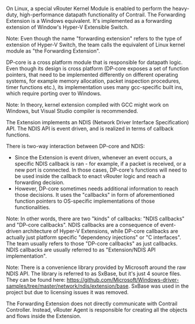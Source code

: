 On Linux, a special vRouter Kernel Module is enabled to perform the heavy-duty, high-performance datapath functionality of Contrail. The Forwarding Extension is a Windows equivalent. It's implemented as a forwarding extension of Window's Hyper-V Extensible Switch.

Note: Even though the name "forwarding extension" refers to the type of extension of Hyper-V Switch, the team calls the equivalent of Linux kernel module as "the Forwarding Extension".

DP-core is a cross platform module that is responsible for datapath logic. Even though its design is cross platform (DP-core exposes a set of function pointers, that need to be implemented differently on different operating systems, for example memory allocation, packet inspection procedures, timer functions etc.), its implementation uses many gcc-specific built ins, which require porting over to Windows.

Note: In theory, kernel extension compiled with GCC might work on Windows, but Visual Studio compiler is recommended.

The Extension implements an NDIS (Network Driver Interface Specification) API. The NDIS API is event driven, and is realized in terms of callback functions.

There is two-way interaction between DP-core and NDIS:

* Since the Extension is event driven, whenever an event occurs, a specific NDIS callback is ran - for example, if a packet is received, or a new port is connected. In those cases, DP-core's functions will need to be used inside the callback to enact vRouter logic and reach a forwarding decision.
* However, DP-core sometimes needs additional information to reach those decisions. It uses the "callbacks" in form of aforementioned function pointers to OS-specific implementations of those functionalities.

Note: In other words, there are two "kinds" of callbacks: "NDIS callbacks" and "DP-core callbacks". NDIS callbacks are a consequence of event-driven architecture of Hyper-V Extensions, while DP-core callbacks are actually just platform specific "dependency injections" or "C interfaces". 
The team usually refers to those "DP-core callbacks" as just callbacks. NDIS callbacks are usually referred to as "Extension/NDIS API implementation".

Note: There is a convenience library provided by Microsoft around the raw NDIS API. The library is referred to as SxBase, but it's just 4 source files. They can be found here: https://github.com/Microsoft/Windows-driver-samples/tree/master/network/ndis/extension/base. SxBase was used in the project but due to licensing issues it was removed.

The Forwarding Extension does not directly communicate with Contrail Controller. Instead, vRouter Agent is responsible for creating all the objects and flows inside the Extension. 
